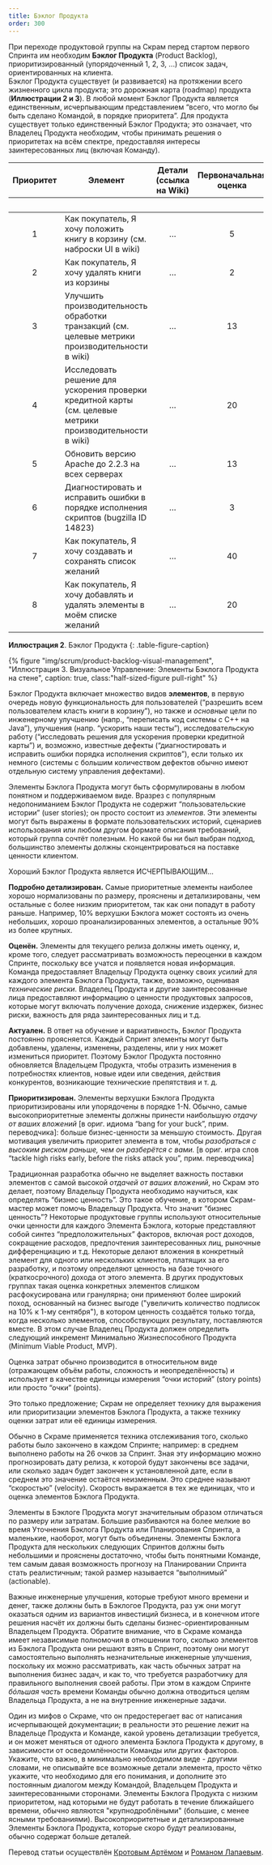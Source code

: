 ```yaml
---
title: Бэклог Продукта
order: 300
---
```


При переходе продуктовой группы на Скрам перед стартом первого Спринта им необходим **Бэклог Продукта** (Product Backlog), приоритизированный (упорядоченный 1, 2, 3, ...) список задач, ориентированных на клиента.  
Бэклог Продукта существует (и развивается) на протяжении всего жизненного цикла продукта; это дорожная карта (roadmap) продукта (**Иллюстрации 2 и 3**). В любой момент Бэклог Продукта является единственным, исчерпывающим представлением “всего, что могло бы быть сделано Командой, в порядке приоритета”. Для продукта существует только единственный Бэклог Продукта; это означает, что Владелец Продукта необходим, чтобы принимать решения о приоритетах на всём спектре, предоставляя интересы заинтересованных лиц (включая Команду).

<table class="grid_table_with_header">
  <thead>
    <tr>
      <th style="text-align: center">Приоритет</th>
      <th style="text-align: center">Элемент</th>
      <th style="text-align: center">Детали (ссылка на Wiki)</th>
      <th style="text-align: center">Первоначальная оценка</th>
      <th colspan="6" style="text-align: center">Обновлённая Оценка в Спринте</th>
    </tr>
    <tr>
      <th></th><th></th><th></th><th></th>
      <th style="text-align: center">1</th>
      <th style="text-align: center">2</th>
      <th style="text-align: center">3</th>
      <th style="text-align: center">4</th>
      <th style="text-align: center">5</th>
      <th style="text-align: center">6</th>
    </tr>
  </thead>
  <tbody>
    <tr>
      <td style="text-align: center">1</td>
      <td>Как покупатель, Я хочу положить книгу в корзину (см. наброски UI в wiki)</td>
      <td style="text-align: center">…</td>
      <td style="text-align: center">5</td>
      <td></td><td></td><td></td><td></td><td></td><td></td>
    </tr>
    <tr>
      <td style="text-align: center">2</td>
      <td>Как покупатель, Я хочу удалять книги из корзины</td>
      <td style="text-align: center">…</td>
      <td style="text-align: center">2</td>
      <td></td><td></td><td></td><td></td><td></td><td></td>
    </tr>
    <tr>
      <td style="text-align: center">3</td>
      <td>Улучшить производительность обработки транзакций (см. целевые метрики производительности в wiki)</td>
      <td style="text-align: center">…</td>
      <td style="text-align: center">13</td>
      <td></td><td></td><td></td><td></td><td></td><td></td>
    </tr>
    <tr>
      <td style="text-align: center">4</td>
      <td>Исследовать решение для ускорения проверки кредитной карты (см. целевые метрики производительности в wiki)</td>
      <td style="text-align: center">…</td>
      <td style="text-align: center">20</td>
      <td></td><td></td><td></td><td></td><td></td><td></td>
    </tr>
    <tr>
      <td style="text-align: center">5</td>
      <td>Обновить версию Apache до 2.2.3 на всех серверах</td>
      <td style="text-align: center">…</td>
      <td style="text-align: center">13</td>
      <td></td><td></td><td></td><td></td><td></td><td></td>
    </tr>
    <tr>
      <td style="text-align: center">6</td>
      <td>Диагностировать и исправить ошибки в порядке исполнения скриптов (bugzilla ID 14823)</td>
      <td style="text-align: center">…</td>
      <td style="text-align: center">3</td>
      <td></td><td></td><td></td><td></td><td></td><td></td>
    </tr>
    <tr>
      <td style="text-align: center">7</td>
      <td>Как покупатель, Я хочу создавать и сохранять список желаний</td>
      <td style="text-align: center">…</td>
      <td style="text-align: center">40</td>
      <td></td><td></td><td></td><td></td><td></td><td></td>
    </tr>
    <tr>
      <td style="text-align: center">8</td>
      <td>Как покупатель, Я хочу добавлять и удалять элементы в моём списке желаний</td>
      <td style="text-align: center">…</td>
      <td style="text-align: center">20</td>
      <td></td><td></td><td></td><td></td><td></td><td></td>
    </tr>
  </tbody>
</table>

**Иллюстрация 2**. Бэклог Продукта
{: .table-figure-caption}

<div>
  {% figure "img/scrum/product-backlog-visual-management", "Иллюстрация 3. Визуальное Управление: Элементы Бэклога Продукта на стене", caption: true,  class:"half-sized-figure pull-right" %}
</div>

Бэклог Продукта включает множество видов **элементов**, в первую очередь новую функциональность для пользователей (“разрешить всем пользователем класть книги в корзину”), но также и *основные* цели по инженерному улучшению (напр., “переписать код системы с C++ на Java”), улучшения (напр. “ускорить наши тесты”), исследовательскую работу (“исследовать решения для ускорения проверки кредитной карты”) и, возможно, известные дефекты (“диагностировать и исправить ошибки порядка исполнения скриптов”), если только их немного (системы с большим количеством дефектов обычно имеют отдельную систему управления дефектами).

Элементы Бэклога Продукта могут быть сформулированы в любом понятном и поддерживаемом виде. Вразрез с популярным недопониманием Бэклог Продукта не содержит “пользовательские истории” (user stories); он просто состоит из *элементов*. Эти элементы могут быть выражены в формате пользовательских историй, сценариев использования или любом другом формате описания требований, который группа сочтёт полезным. Но какой бы ни был выбран подход, большинство элементы должны сконцентрироваться на поставке ценности клиентом.

Хороший Бэклог Продукта является ИСЧЕРПЫВАЮЩИМ...

**Подробно детализирован.** Самые приоритетные элементы наиболее хорошо нормализованы по размеру, прояснены и детализированы, чем остальные с более низким приоритетом, так как они попадут в работу раньше. Например, 10% верхушки Бэклога может состоять из очень небольших, хорошо проанализированных элементов, а остальные 90% из более крупных.

**Оценён.** Элементы для текущего релиза должны иметь оценку, и, кроме того, следует рассматривать возможность переоценки в каждом Спринте, поскольку все учатся и появляется новая информация. Команда предоставляет Владельцу Продукта оценку своих *усилий* для каждого элемента Бэклога Продукта, также, возможно, оценивая *технические риски*. Владелец Продукта и другие заинтересованные лица предоставляют информацию о ценности продуктовых запросов, которые могут включать получение дохода, снижение издержек, бизнес риски, важность для ряда заинтересованных лиц и т.д.

**Актуален.** В ответ на обучение и вариативность, Бэклог Продукта постоянно проясняется. Каждый Спринт элементы могут быть добавлены, удалены, изменены, разделены, или у них может измениться приоритет. Поэтому Бэклог Продукта постоянно обновляется Владельцем Продукта, чтобы отразить изменения в потребностях клиентов, новые идеи или сведения, действия конкурентов, возникающие технические препятствия и т. д.
  
**Приоритизирован.** Элементы верхушки Бэклога Продукта приоритизированы или упорядочены в порядке 1-N. Обычно, самые высокоприоритетные элементы должны принести наибольшую *отдачу от ваших вложений* [в ориг. идиома “bang for your buck”, прим. переводчика]: больше бизнес-ценности за меньшую стоимость. Другая мотивация увеличить приоритет элемента в том, чтобы *разобраться с высоким риском раньше, чем он разберётся с вами.* [в ориг. игра слов “tackle high risks early, before the risks attack you”, прим. переводчика]

Традиционная разработка обычно не выделяет важность поставки элементов с самой высокой *отдачей от ваших вложений*, но Скрам это делает, поэтому Владельцу Продукта необходимо научиться, как определять “бизнес ценность”. Это такое обучение, в котором Скрам-мастер может помочь Владельцу Продукта. Что значит “бизнес ценность”? Некоторые продуктовые группы используют относительные очки ценности для каждого Элемента Бэклога, которые представляют собой синтез “предположительных” факторов, включая рост доходов, сокращение расходов, предпочтения заинтересованных лиц, рыночные дифференциацию и т.д. Некоторые делают вложения в конкретный элемент для одного или нескольких клиентов, платящих за его разработку, и поэтому определяют ценность на базе точного (краткосрочного) дохода от этого элемента. В других продуктовых группах такая оценка конкретных элементов слишком расфокусирована или гранулярна; они применяют более широкий поход, основанный на бизнес выгоде ("увеличить количество подписок на 10% к 1-му сентября"), в котором ценность создаётся только тогда, когда несколько элементов, способствующих результату, поставляются вместе. В этом случае Владелец Продукта должен определить следующий инкремент Минимально Жизнеспособного Продукта (Minimum Viable Product, MVP).

Оценка затрат обычно производится в относительном виде (отражающем объём работы, сложность и неопределённость) и использует в качестве единицы измерения “очки историй” (story points) или просто “очки” (points).

Это только предложение; Скрам не определяет технику для выражения или приоритизации элементов Бэклога Продукта, а также технику оценки затрат или её единицы измерения.

Обычно в Скраме применяется техника отслеживания того, сколько работы было закончено в каждом Спринте; например: в среднем выполнено работы на 26 очков за Спринт. Зная эту информацию можно прогнозировать дату релиза, к которой будут закончены все задачи, или сколько задач будет закончен к установленной дате, если в среднем это значение остаётся неизменным. Это среднее называют “скоростью” (velocity). Скорость выражается в тех же единицах, что и оценка элементов Бэклога Продукта.

Элементы в Бэклоге Продукта могут значительным образом отличаться по размеру или затратам. Большие разбиваются на более мелкие во время Уточнения Бэклога Продукта или Планирования Спринта, а маленькие, наоборот, могут быть объединены. Элементы Бэклога Продукта для нескольких следующих Спринтов должны быть небольшими и прояснены достаточно, чтобы быть понятными Команде, тем самым давая возможность прогнозу на Планировании Спринта стать реалистичным; такой размер называется “выполнимый” (actionable).

Важные инженерные улучшения, которые требуют много времени и денег, также должны быть в Бэклогое Продукта, раз уж они могут оказаться одним из вариантов инвестиций бизнеса, и в конечном итоге решения насчёт их должны быть сделаны бизнес-ориентированным Владельцем Продукта. Обратите внимание, что в Скраме команда имеет независимые полномочия в отношении того, сколько элементов из Бэклога Продукта они решают взять в Спринт, поэтому они могут самостоятельно выполнять незначительные инженерные улучшения, поскольку их можно рассматривать, как часть обычных затрат на выполнения бизнес задач, и как то, что требуется разработчику для правильного выполнения своей работы. При этом в каждом Спринте *бóльшая часть* времени Команды обычно должна отводиться целям Владельца Продукта, а не на внутренние инженерные задачи.

Один из мифов о Скраме, что он предостерегает вас от написания исчерпывающей документации; в реальности это решение лежит на Владельце Продукта и Команде, какой уровень детализации требуется, и он может меняться от одного элемента Бэклога Продукта к другому, в зависимости от осведомлённости Команды или других факторов. Укажите, что важно, в минимально необходимом виде - другими словами, не описывайте все возможные детали элемента, просто чётко укажите, что необходимо для его понимания, и дополните это постоянным диалогом между Командой, Владельцем Продукта и заинтересованными сторонами. Элементы Бэклога Продукта с низким приоритетом, над которыми не будут работать в течение ближайшего времени, обычно являются "крупнодроблёными" (большие, с менее ясными требованиями). Высокоприоритетные и детализированные Элементы Бэклога Продукта, которые скоро будут реализованы, обычно содержат больше деталей.

Перевод статьи осуществлён [Кротовым Артёмом](https://www.facebook.com/artem.v.krotov) и [Романом Лапаевым](https://www.linkedin.com/in/romanlapaev).
